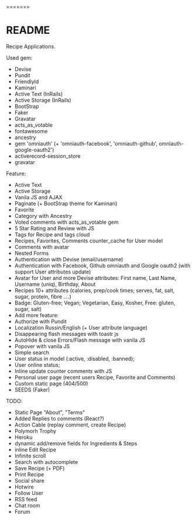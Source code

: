 =======
# README

Recipe Applications.

Used gem:
* Devise
* Pundit
* FriendlyId
* Kaminari
* Active Text (InRails)
* Active Storage (InRails)
* BootStrap
* Faker
* Gravatar
* acts_as_votable
* fontawesome
* ancestry
* gem 'omniauth' (+ 'omniauth-facebook', 'omniauth-github', omniauth-google-oauth2')
* activerecord-session_store
* gravatar

Feature:
* Active Text
* Active Storage
* Vanila JS and AJAX
* Paginate (+ BootStrap theme for Kaminari)
* Favorite
* Category with Ancestry
* Voted comments with acts_as_votable gem
* 5 Star Rating and Review with JS
* Tags for Recipe and tags cloud
* Recipes, Favorites, Comments counter_cache for User model
* Comments with avatar
* Nested Forms
* Authentication with Devise (email/username)
* Authentication with Facebook, Github omniauth and Google oauth2 (with support User attributes update)
* Avatar for User and more Devise attributes: First name, Last Name, Username (uniq), Birthday, About 
* Recipes 10+ attributes (calories, prep/cook times; serves, fat, salt, sugar, protein, fibre ....)
* Badge: Gluten-free; Vegan; Vegetarian, Easy, Kosher, Free: gluten, sugar, salt)
* Add more feature: 
* Authorize with Pundit
* Localization Russin/English (+ User attribute language)
* Disappearing flash messages with toastr js
* AutoHide & close Errors/Flash message with vanila JS
* Popover with vanila JS
* Simple search
* User status in model (:active, :disabled, :banned);
* User online status;
* Inline update counter comments with JS
* Personal user page (recent users Recipe, Favorite and Comments)
* Custom static page (404/500)
* SEEDS (Faker)

TODO:
* Static Page "About", "Terms"
* Added Replies to comments (React?)
* Action Cable (replay comment, create Recipe)
* Polymorh Trophy
* Heroku
* dynamic add/remove fields for Ingredients & Steps
* inline Edit Recipe
* Infinite scroll
* Search with autocomplete
* Save Recipe (+ PDF)
* Print Recipe
* Social share
* Hotwire
* Follow User
* RSS feed
* Chat room
* Forum